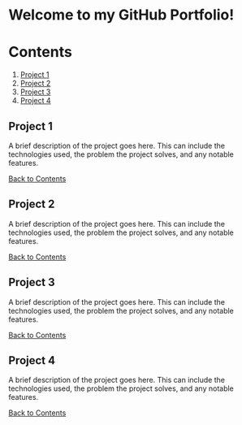 # Welcome to my GitHub Portfolio!

# Contents

1. [Project 1](#project-1)
2. [Project 2](#project-2)
3. [Project 3](#project-3)
4. [Project 4](#project-4)

## Project 1
A brief description of the project goes here. This can include the technologies used, the problem the project solves, and any notable features.

[Back to Contents](#contents)

## Project 2
A brief description of the project goes here. This can include the technologies used, the problem the project solves, and any notable features.

[Back to Contents](#contents)

## Project 3
A brief description of the project goes here. This can include the technologies used, the problem the project solves, and any notable features.

[Back to Contents](#contents)

## Project 4
A brief description of the project goes here. This can include the technologies used, the problem the project solves, and any notable features.

[Back to Contents](#contents)
